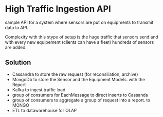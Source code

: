 # High Traffic Ingestion API

sample API for a system where sensors are put on equipments to transmit data to API.

Complexity with this stype of setup is the huge traffic that sensors send
and with every new equipement (clients can have a fleet) hundreds of sensors are added

## Solution

- Cassandra to store the raw request (for reconsiliation, archive)
- MongoDb to store the Sensor and the Equipment Models. with the Report
- Kafka to ingest traffic load.
- group of consumers for EachMessage to direct inserts to Cassanda
- group of consumers to aggregate a group of request into a report. to MONGO
- ETL to datawarehouse for OLAP
